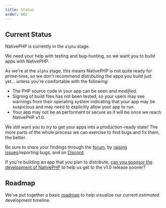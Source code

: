 ```yaml
---
title: Status
order: 002
---
```


## Current Status

NativePHP is currently in the `alpha` stage.

We need your help with testing and bug-hunting, so we want you to _build_ apps with NativePHP.

As we're at the `alpha` stage, this means NativePHP is not quite ready for prime-time, so we don't recommend
_distributing_ the apps you build just yet... unless you're comfortable with the following:

- The PHP source code in your app can be seen _and modified_.
- Signing of build files has not been tested, so your users may see warnings from their operating system indicating that
    your app may be suspicious and may need to explicitly allow your app to run.
- Your app may not be as performant or secure as it will be once we reach NativePHP v1.0.

We still want you to _try_ to get your apps into a production-ready state! The more parts of the whole process we can
exercise to find bugs and fix them, the better.

Be sure to share your findings through the [forum](https://github.com/orgs/nativephp/discussions), by
[raising issues](https://github.com/nativephp/laravel/issues/new/choose)/reporting bugs, and on
[Discord](https://discord.gg/X62tWNStZK).

If you're building an app that you plan to distribute,
[can you sponsor the development of NativePHP](https://github.com/nativephp/laravel?sponsor=1) to help us get to the
v1.0 release sooner?

## Roadmap
We've put together a basic [roadmap](https://github.com/orgs/NativePHP/projects/2/views/1) to help visualize our
current _estimated_ development timeline. 
